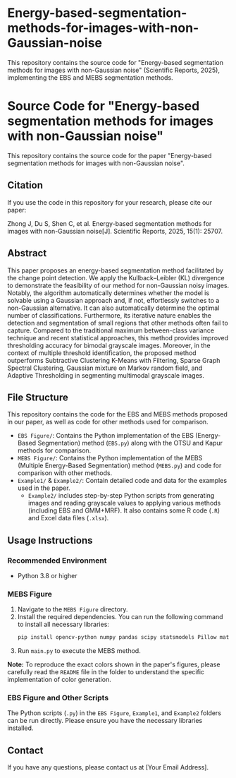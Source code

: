 # Energy-based-segmentation-methods-for-images-with-non-Gaussian-noise
This repository contains the source code for "Energy-based segmentation methods for images with non-Gaussian noise" (Scientific Reports, 2025), implementing the EBS and MEBS segmentation methods.
# Source Code for "Energy-based segmentation methods for images with non-Gaussian noise"

This repository contains the source code for the paper "Energy-based segmentation methods for images with non-Gaussian noise".

## Citation

If you use the code in this repository for your research, please cite our paper:

Zhong J, Du S, Shen C, et al. Energy-based segmentation methods for images with non-Gaussian noise[J]. Scientific Reports, 2025, 15(1): 25707.

## Abstract

This paper proposes an energy-based segmentation method facilitated by the change point detection. We apply the Kullback–Leibler (KL) divergence to demonstrate the feasibility of our method for non-Gaussian noisy images. Notably, the algorithm automatically determines whether the model is solvable using a Gaussian approach and, if not, effortlessly switches to a non-Gaussian alternative. It can also automatically determine the optimal number of classifications. Furthermore, its iterative nature enables the detection and segmentation of small regions that other methods often fail to capture. Compared to the traditional maximum between-class variance technique and recent statistical approaches, this method provides improved thresholding accuracy for bimodal grayscale images. Moreover, in the context of multiple threshold identification, the proposed method outperforms Subtractive Clustering K-Means with Filtering, Sparse Graph Spectral Clustering, Gaussian mixture on Markov random field, and Adaptive Thresholding in segmenting multimodal grayscale images.

## File Structure

This repository contains the code for the EBS and MEBS methods proposed in our paper, as well as code for other methods used for comparison.

-   `EBS Figure/`: Contains the Python implementation of the EBS (Energy-Based Segmentation) method (`EBS.py`) along with the OTSU and Kapur methods for comparison.
-   `MEBS Figure/`: Contains the Python implementation of the MEBS (Multiple Energy-Based Segmentation) method (`MEBS.py`) and code for comparison with other methods.
-   `Example1/` & `Example2/`: Contain detailed code and data for the examples used in the paper.
    -   `Example2/` includes step-by-step Python scripts from generating images and reading grayscale values to applying various methods (including EBS and GMM+MRF). It also contains some R code (`.R`) and Excel data files (`.xlsx`).

## Usage Instructions

### Recommended Environment

-   Python 3.8 or higher

### MEBS Figure

1.  Navigate to the `MEBS Figure` directory.
2.  Install the required dependencies. You can run the following command to install all necessary libraries:
    ```bash
    pip install opencv-python numpy pandas scipy statsmodels Pillow matplotlib
    ```
3.  Run `main.py` to execute the MEBS method.

**Note:** To reproduce the exact colors shown in the paper's figures, please carefully read the `README` file in the folder to understand the specific implementation of color generation.

### EBS Figure and Other Scripts

The Python scripts (`.py`) in the `EBS Figure`, `Example1`, and `Example2` folders can be run directly. Please ensure you have the necessary libraries installed.

## Contact

If you have any questions, please contact us at [Your Email Address].
